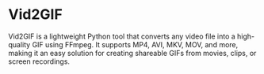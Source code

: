# Vid2GIF
Vid2GIF is a lightweight Python tool that converts any video file into a high-quality GIF using FFmpeg. It supports MP4, AVI, MKV, MOV, and more, making it an easy solution for creating shareable GIFs from movies, clips, or screen recordings.
